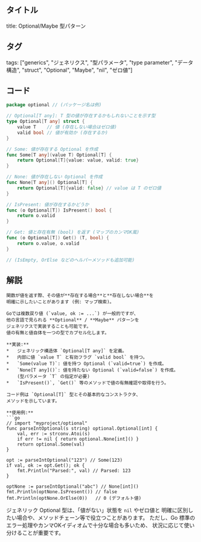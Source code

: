 ## タイトル
title: Optional/Maybe 型パターン

## タグ
tags: ["generics", "ジェネリクス", "型パラメータ", "type parameter", "データ構造", "struct", "Optional", "Maybe", "nil", "ゼロ値"]

## コード
```go
package optional // (パッケージ名は例)

// Optional[T any]: T 型の値が存在するかもしれないことを示す型
type Optional[T any] struct {
	value T    // 値 (存在しない場合はゼロ値)
	valid bool // 値が有効か (存在するか)
}

// Some: 値が存在する Optional を作成
func Some[T any](value T) Optional[T] {
	return Optional[T]{value: value, valid: true}
}

// None: 値が存在しない Optional を作成
func None[T any]() Optional[T] {
	return Optional[T]{valid: false} // value は T のゼロ値
}

// IsPresent: 値が存在するかどうか
func (o Optional[T]) IsPresent() bool {
	return o.valid
}

// Get: 値と存在有無 (bool) を返す (マップのカンマOK風)
func (o Optional[T]) Get() (T, bool) {
	return o.value, o.valid
}

// (IsEmpty, OrElse などのヘルパーメソッドも追加可能)

```

## 解説
```text
関数が値を返す際、その値が**存在する場合**と**存在しない場合**を
明確に示したいことがあります (例: マップ検索)。

Goでは複数戻り値 (`value, ok := ...`) が一般的ですが、
他の言語で見られる **Optional** / **Maybe** パターンを
ジェネリクスで実装することも可能です。
値の有無と値自体を一つの型でカプセル化します。

**実装:**
*   ジェネリック構造体 `Optional[T any]` を定義。
*   内部に値 `value T` と有効フラグ `valid bool` を持つ。
*   `Some(value T)`: 値を持つ Optional (`valid=true`) を作成。
*   `None[T any]()`: 値を持たない Optional (`valid=false`) を作成。
    (型パラメータ `T` の指定が必要)
*   `IsPresent()`, `Get()` 等のメソッドで値の有無確認や取得を行う。

コード例は `Optional[T]` 型とその基本的なコンストラクタ、
メソッドを示しています。

**使用例:**
```go
// import "myproject/optional"
func parseIntOptional(s string) optional.Optional[int] {
    val, err := strconv.Atoi(s)
    if err != nil { return optional.None[int]() }
    return optional.Some(val)
}

opt := parseIntOptional("123") // Some(123)
if val, ok := opt.Get(); ok {
    fmt.Println("Parsed:", val) // Parsed: 123
}

optNone := parseIntOptional("abc") // None[int]()
fmt.Println(optNone.IsPresent()) // false
fmt.Println(optNone.OrElse(0))   // 0 (デフォルト値)
```

ジェネリック Optional 型は、「値がない」状態を `nil` やゼロ値と
明確に区別したい場合や、メソッドチェーン等で役立つことがあります。
ただし、Go 標準のエラー処理やカンマOKイディオムで十分な場合も多いため、
状況に応じて使い分けることが重要です。